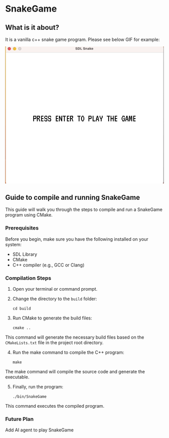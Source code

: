 # SnakeGame

## What is it about?

It is a vanilla c++ snake game program. Please see below GIF for example:

![Alt Text](https://github.com/lersonglim/SnakeGame/blob/main/assets/SnakeGame.gif)

## Guide to compile and running SnakeGame

This guide will walk you through the steps to compile and run a SnakeGame program using CMake.

### Prerequisites

Before you begin, make sure you have the following installed on your system:

- SDL Library
- CMake
- C++ compiler (e.g., GCC or Clang)

### Compilation Steps

1. Open your terminal or command prompt.

2. Change the directory to the `build` folder:
   ```shell
   cd build
   ```
3. Run CMake to generate the build files:
   ```shell
   cmake ..
   ```

This command will generate the necessary build files based on the `CMakeLists.txt` file in the project root directory.

4. Run the make command to compile the C++ program:

   ```shell
   make
   ```

The make command will compile the source code and generate the executable.

5. Finally, run the program:

   ```shell
   ./bin/SnakeGame
   ```

This command executes the compiled program.

### Future Plan

Add AI agent to play SnakeGame
